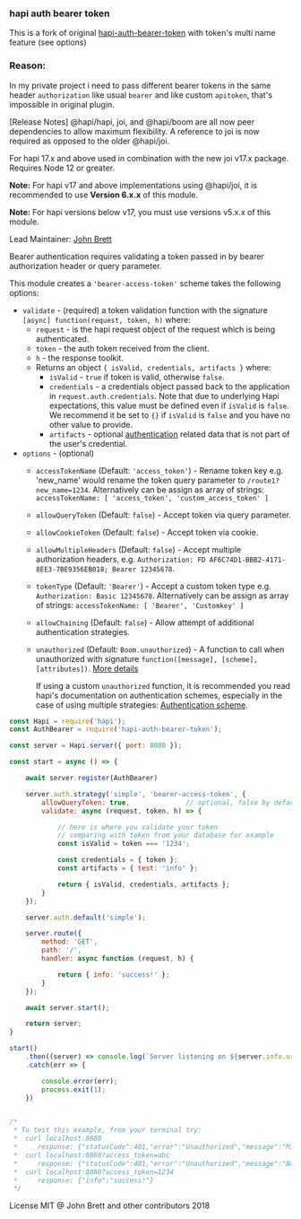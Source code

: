 ### hapi auth bearer token

This is a fork of original [hapi-auth-bearer-token](https://github.com/johnbrett/hapi-auth-bearer-token) with token's multi name feature (see options)

### Reason:

In my private project i need to pass different bearer tokens in the same header `authorization` like usual `bearer` and like custom `apitoken`, that's impossible in original plugin.

[Release Notes]
@hapi/hapi, joi, and @hapi/boom are all now peer dependencies to allow maximum flexibility.
A reference to joi is now required as opposed to the older @hapi/joi.

For hapi 17.x and above used in combination with the new joi v17.x package.
Requires Node 12 or greater.

**Note:** For hapi v17 and above implementations using @hapi/joi, it is recommended to use **Version 6.x.x** of this module.

**Note:** For hapi versions below v17, you must use versions v5.x.x of this module.

Lead Maintainer: [John Brett](https://github.com/johnbrett)

Bearer authentication requires validating a token passed in by bearer authorization header or query parameter.

This module creates a `'bearer-access-token'` scheme takes the following options:

- `validate` - (required) a token validation function with the signature `[async] function(request, token, h)` where:
    - `request` - is the hapi request object of the request which is being authenticated.
    - `token` - the auth token received from the client.
    - `h` - the response toolkit.
    - Returns an object `{ isValid, credentials, artifacts }` where:
        - `isValid` - `true` if token is valid, otherwise `false`.
        - `credentials` - a credentials object passed back to the application in `request.auth.credentials`. Note that due to underlying Hapi expectations, this value must be defined even if `isValid` is `false`. We recommend it be set to `{}` if `isValid` is `false` and you have no other value to provide.
        - `artifacts` - optional [authentication](http://hapijs.com/tutorials/auth) related data that is not part of the user's credential.
- `options` - (optional)
    - `accessTokenName` (Default: `'access_token'`) - Rename token key e.g. 'new_name' would rename the token query parameter to `/route1?new_name=1234`. Alternatively can be assign as array of strings: `accessTokenName: [ 'access_token', 'custom_access_token' ]`

    - `allowQueryToken` (Default: `false`) - Accept token via query parameter.
    - `allowCookieToken` (Default: `false`) - Accept token via cookie.
    - `allowMultipleHeaders` (Default: `false`) - Accept multiple authorization headers, e.g. `Authorization: FD AF6C74D1-BBB2-4171-8EE3-7BE9356EB018; Bearer 12345678`.
    - `tokenType` (Default: `'Bearer'`) - Accept a custom token type e.g. `Authorization: Basic 12345678`. Alternatively can be assign as array of strings: `accessTokenName: [ 'Bearer', 'Customkey' ]`
    - `allowChaining` (Default: `false`) - Allow attempt of additional authentication strategies.
    - `unauthorized` (Default: `Boom.unauthorized`) - A function to call when unauthorized with signature `function([message], [scheme], [attributes])`. [More details](https://github.com/hapijs/boom#boomunauthorizedmessage-scheme-attributes)

        If using a custom `unauthorized` function, it is recommended you read hapi's documentation on authentication schemes, especially in the case of using multiple strategies: [Authentication scheme](https://hapijs.com/api#authentication-scheme).

```javascript
const Hapi = require('hapi');
const AuthBearer = require('hapi-auth-bearer-token');

const server = Hapi.server({ port: 8080 });

const start = async () => {

    await server.register(AuthBearer)

    server.auth.strategy('simple', 'bearer-access-token', {
        allowQueryToken: true,              // optional, false by default
        validate: async (request, token, h) => {

            // here is where you validate your token
            // comparing with token from your database for example
            const isValid = token === '1234';

            const credentials = { token };
            const artifacts = { test: 'info' };

            return { isValid, credentials, artifacts };
        }
    });

    server.auth.default('simple');

    server.route({
        method: 'GET',
        path: '/',
        handler: async function (request, h) {

            return { info: 'success!' };
        }
    });

    await server.start();

    return server;
}

start()
    .then((server) => console.log(`Server listening on ${server.info.uri}`))
    .catch(err => {

        console.error(err);
        process.exit(1);
    })


/*
 * To test this example, from your terminal try:
 *  curl localhost:8080
 *     response: {"statusCode":401,"error":"Unauthorized","message":"Missing authentication"}
 *  curl localhost:8080?access_token=abc
 *     response: {"statusCode":401,"error":"Unauthorized","message":"Bad token","attributes":{"error":"Bad token"}}
 *  curl localhost:8080?access_token=1234
 *     response: {"info":"success!"}
 */
```

License MIT @ John Brett and other contributors 2018
